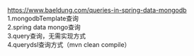 https://www.baeldung.com/queries-in-spring-data-mongodb  
1.mongodbTemplate查询  
2.spring data mongo查询  
3.query查询，无需实现方式  
4.querydsl查询方式（mvn clean compile）